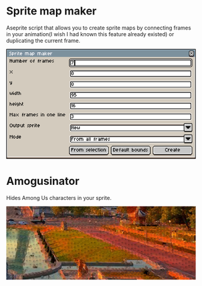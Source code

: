 # Sprite map maker
Aseprite script that allows you to create sprite maps by connecting frames in your animation(I wish I had known this feature already existed) or duplicating the current frame.


![Screenshot](SpriteMapMaker/Screenshot.png)

# Amogusinator
Hides Among Us characters in your sprite.

![Screenshot](Amogusinator/Screenshot.png)
